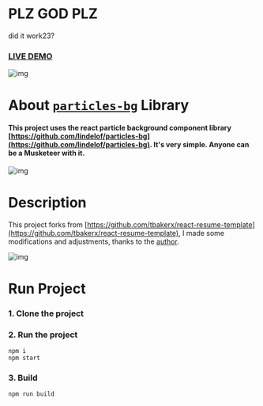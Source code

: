 # PLZ GOD PLZ
did it work23?
### [LIVE DEMO](https://nordicgiant2.github.io/react-nice-resume-page/index.html)

![img](https://github.com/nordicgiant2/react-nice-resume/blob/master/public/images/img.jpg?raw=true)

# About [`particles-bg`](https://github.com/lindelof/particles-bg) Library
#### This project uses the react particle background component library [https://github.com/lindelof/particles-bg](https://github.com/lindelof/particles-bg). It's very simple. Anyone can be a Musketeer with it.

![img](https://github.com/lindelof/particles-bg/raw/master/image/03.jpg?raw=true)

# Description
This project forks from [https://github.com/tbakerx/react-resume-template](https://github.com/tbakerx/react-resume-template), I made some modifications and adjustments, thanks to the [author](https://github.com/tbakerx).

![img](https://github.com/nordicgiant2/react-nice-resume/blob/master/public/images/img2.jpg?raw=true)

# Run Project
### 1. Clone the project

### 2. Run the project
```shell
npm i
npm start
```

### 3. Build
```shell
npm run build
```
